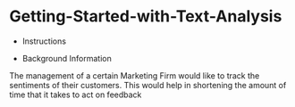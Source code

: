 # Getting-Started-with-Text-Analysis

- Instructions

- Background Information

The management of a certain Marketing Firm would like to track the sentiments of their customers. This would help in shortening the amount of time that it takes to act on feedback
